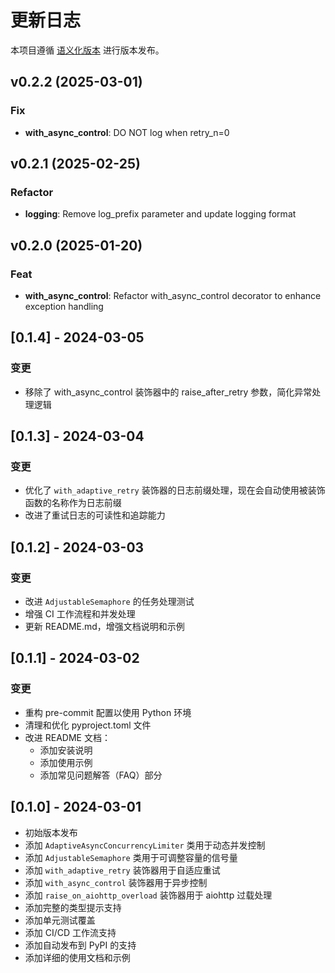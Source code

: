# 更新日志

本项目遵循 [语义化版本](https://semver.org/lang/zh-CN/) 进行版本发布。

## v0.2.2 (2025-03-01)

### Fix

- **with_async_control**: DO NOT log when retry_n=0

## v0.2.1 (2025-02-25)

### Refactor

- **logging**: Remove log_prefix parameter and update logging format

## v0.2.0 (2025-01-20)

### Feat

- **with_async_control**: Refactor with_async_control decorator to enhance exception handling


## [0.1.4] - 2024-03-05

### 变更
- 移除了 with_async_control 装饰器中的 raise_after_retry 参数，简化异常处理逻辑

## [0.1.3] - 2024-03-04

### 变更
- 优化了 `with_adaptive_retry` 装饰器的日志前缀处理，现在会自动使用被装饰函数的名称作为日志前缀
- 改进了重试日志的可读性和追踪能力

## [0.1.2] - 2024-03-03

### 变更
- 改进 `AdjustableSemaphore` 的任务处理测试
- 增强 CI 工作流程和并发处理
- 更新 README.md，增强文档说明和示例

## [0.1.1] - 2024-03-02

### 变更
- 重构 pre-commit 配置以使用 Python 环境
- 清理和优化 pyproject.toml 文件
- 改进 README 文档：
  - 添加安装说明
  - 添加使用示例
  - 添加常见问题解答（FAQ）部分

## [0.1.0] - 2024-03-01
- 初始版本发布
- 添加 `AdaptiveAsyncConcurrencyLimiter` 类用于动态并发控制
- 添加 `AdjustableSemaphore` 类用于可调整容量的信号量
- 添加 `with_adaptive_retry` 装饰器用于自适应重试
- 添加 `with_async_control` 装饰器用于异步控制
- 添加 `raise_on_aiohttp_overload` 装饰器用于 aiohttp 过载处理
- 添加完整的类型提示支持
- 添加单元测试覆盖
- 添加 CI/CD 工作流支持
- 添加自动发布到 PyPI 的支持
- 添加详细的使用文档和示例
